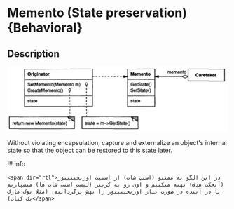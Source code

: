 # Memento (State preservation) {Behavioral}

## Description

![](memento/image1.jpg)

Without violating encapsulation, capture and externalize an object's internal state so that the object can be restored to this state later.

!!! info

    <span dir="rtl">در این الگو یه ممنتو (اسنپ شات) از استیت اوریجینیتور (آبجکت هدف) تهیه میکنیم و اون رو به کریتر (لیست اسنپ شات ها) میسپاریم تا در آینده در صورت نیاز اوریجینیتور را بهش برگردانیم. (مثلا بوک مارک یک کتاب)</span>
